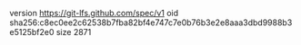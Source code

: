 version https://git-lfs.github.com/spec/v1
oid sha256:c8ec0ee2c62538b7fba82bf4e747c7e0b76b3e2e8aaa3dbd9988b3e5125bf2e0
size 2871
